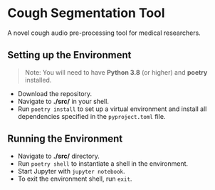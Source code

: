 # Cough Segmentation Tool
A novel cough audio pre-processing tool for medical researchers.

## Setting up the Environment
> Note: You will need to have **Python 3.8** (or higher) and **poetry** installed.

- Download the repository.
- Navigate to **./src/** in your shell.
- Run `poetry install` to set up a virtual environment and install all dependencies specified in the `pyproject.toml` file.

## Running the Environment

- Navigate to **./src/** directory.
- Run `poetry shell` to instantiate a shell in the environment.
- Start Jupyter with `jupyter notebook`.
- To exit the environment shell, run `exit`.
